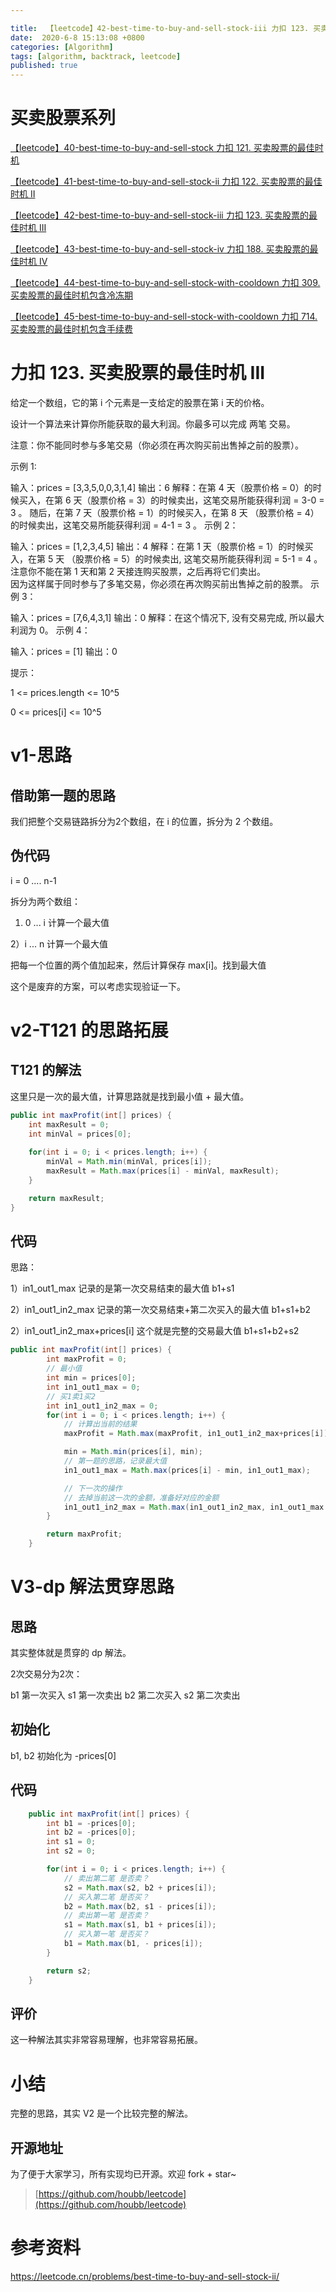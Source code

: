```yaml
---

title:  【leetcode】42-best-time-to-buy-and-sell-stock-iii 力扣 123. 买卖股票的最佳时机 III
date:  2020-6-8 15:13:08 +0800
categories: [Algorithm]
tags: [algorithm, backtrack, leetcode]
published: true
---
```


# 买卖股票系列

[【leetcode】40-best-time-to-buy-and-sell-stock 力扣 121. 买卖股票的最佳时机](https://houbb.github.io/2020/06/08/algorithm-020-leetcode-40-leetcode-121-best-time-to-buy-and-sell-stock)

[【leetcode】41-best-time-to-buy-and-sell-stock-ii 力扣 122. 买卖股票的最佳时机 II](https://houbb.github.io/2020/06/08/algorithm-020-leetcode-41-leetcode-122-best-time-to-buy-and-sell-stock-ii)

[【leetcode】42-best-time-to-buy-and-sell-stock-iii 力扣 123. 买卖股票的最佳时机 III](https://houbb.github.io/2020/06/08/algorithm-020-leetcode-42-leetcode-123-best-time-to-buy-and-sell-stock-iii)

[【leetcode】43-best-time-to-buy-and-sell-stock-iv 力扣 188. 买卖股票的最佳时机 IV](https://houbb.github.io/2020/06/08/algorithm-020-leetcode-43-leetcode-188-best-time-to-buy-and-sell-stock-iv)

[【leetcode】44-best-time-to-buy-and-sell-stock-with-cooldown 力扣 309. 买卖股票的最佳时机包含冷冻期](https://houbb.github.io/2020/06/08/algorithm-020-leetcode-44-leetcode-309-best-time-to-buy-and-sell-stock-with-cooldown)

[【leetcode】45-best-time-to-buy-and-sell-stock-with-cooldown 力扣 714. 买卖股票的最佳时机包含手续费](https://houbb.github.io/2020/06/08/algorithm-020-leetcode-45-leetcode-714-best-time-to-buy-and-sell-stock-with-transaction-fee)



# 力扣 123. 买卖股票的最佳时机 III

给定一个数组，它的第 i 个元素是一支给定的股票在第 i 天的价格。

设计一个算法来计算你所能获取的最大利润。你最多可以完成 两笔 交易。

注意：你不能同时参与多笔交易（你必须在再次购买前出售掉之前的股票）。

示例 1:

输入：prices = [3,3,5,0,0,3,1,4]
输出：6
解释：在第 4 天（股票价格 = 0）的时候买入，在第 6 天（股票价格 = 3）的时候卖出，这笔交易所能获得利润 = 3-0 = 3 。
     随后，在第 7 天（股票价格 = 1）的时候买入，在第 8 天 （股票价格 = 4）的时候卖出，这笔交易所能获得利润 = 4-1 = 3 。
示例 2：

输入：prices = [1,2,3,4,5]
输出：4
解释：在第 1 天（股票价格 = 1）的时候买入，在第 5 天 （股票价格 = 5）的时候卖出, 这笔交易所能获得利润 = 5-1 = 4 。   
     注意你不能在第 1 天和第 2 天接连购买股票，之后再将它们卖出。   
     因为这样属于同时参与了多笔交易，你必须在再次购买前出售掉之前的股票。
示例 3：

输入：prices = [7,6,4,3,1] 
输出：0 
解释：在这个情况下, 没有交易完成, 所以最大利润为 0。
示例 4：

输入：prices = [1]
输出：0
 

提示：

1 <= prices.length <= 10^5

0 <= prices[i] <= 10^5

# v1-思路

## 借助第一题的思路

我们把整个交易链路拆分为2个数组，在 i 的位置，拆分为 2 个数组。

## 伪代码

i = 0 .... n-1

拆分为两个数组：

1) 0 ... i 计算一个最大值

2）i ... n  计算一个最大值

把每一个位置的两个值加起来，然后计算保存 max[i]。找到最大值

这个是废弃的方案，可以考虑实现验证一下。


# v2-T121 的思路拓展

## T121 的解法

这里只是一次的最大值，计算思路就是找到最小值 + 最大值。

```java
public int maxProfit(int[] prices) {
    int maxResult = 0;
    int minVal = prices[0];
    
    for(int i = 0; i < prices.length; i++) {
        minVal = Math.min(minVal, prices[i]);
        maxResult = Math.max(prices[i] - minVal, maxResult);
    }

    return maxResult;
}
```

## 代码

思路：

1）in1_out1_max 记录的是第一次交易结束的最大值                b1+s1

2）in1_out1_in2_max 记录的第一次交易结束+第二次买入的最大值   b1+s1+b2

2）in1_out1_in2_max+prices[i] 这个就是完整的交易最大值       b1+s1+b2+s2

```java
public int maxProfit(int[] prices) {
        int maxProfit = 0;
        // 最小值
        int min = prices[0];
        int in1_out1_max = 0;
        // 买1卖1买2
        int in1_out1_in2_max = 0;
        for(int i = 0; i < prices.length; i++) {
            // 计算出当前的结果
            maxProfit = Math.max(maxProfit, in1_out1_in2_max+prices[i]);

            min = Math.min(prices[i], min);
            // 第一题的思路，记录最大值
            in1_out1_max = Math.max(prices[i] - min, in1_out1_max);

            // 下一次的操作
            // 去掉当前这一次的金额，准备好对应的金额
            in1_out1_in2_max = Math.max(in1_out1_in2_max, in1_out1_max - prices[i]);
        }

        return maxProfit;
    }
```

# V3-dp 解法贯穿思路

## 思路

其实整体就是贯穿的 dp 解法。

2次交易分为2次：

b1 第一次买入
s1 第一次卖出
b2 第二次买入
s2 第二次卖出

## 初始化

b1, b2 初始化为 -prices[0]

## 代码

```java
    public int maxProfit(int[] prices) {
        int b1 = -prices[0];
        int b2 = -prices[0];
        int s1 = 0;
        int s2 = 0;

        for(int i = 0; i < prices.length; i++) {
            // 卖出第二笔 是否卖？
            s2 = Math.max(s2, b2 + prices[i]);
            // 买入第二笔 是否买？
            b2 = Math.max(b2, s1 - prices[i]);
            // 卖出第一笔 是否卖？
            s1 = Math.max(s1, b1 + prices[i]);
            // 买入第一笔 是否买？
            b1 = Math.max(b1, - prices[i]);
        }

        return s2;
    }
```

## 评价

这一种解法其实非常容易理解，也非常容易拓展。


# 小结

完整的思路，其实 V2 是一个比较完整的解法。

## 开源地址

为了便于大家学习，所有实现均已开源。欢迎 fork + star~

> [https://github.com/houbb/leetcode](https://github.com/houbb/leetcode)

# 参考资料

https://leetcode.cn/problems/best-time-to-buy-and-sell-stock-ii/

